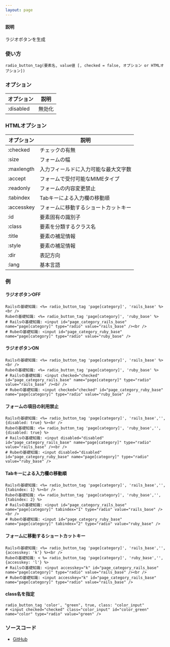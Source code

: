 ```yaml
---
layout: page
---
```

#### 説明
ラジオボタンを生成

### 使い方
    radio_button_tag(要素名, value値 [, checked = false, オプション or HTMLオプション])

### オプション

オプション   | 説明
---------- | ------------------
:disabled  | 無効化

### HTMLオプション

オプション   | 説明
---------- | ------------------
:checked   | チェックの有無
:size      | フォームの幅
:maxlength | 入力フィールドに入力可能な最大文字数
:accept    | フォームで受付可能なMIMEタイプ
:readonly  | フォームの内容変更禁止
:tabindex  | Tabキーによる入力欄の移動順
:accesskey | フォームに移動するショートカットキー
:id        | 要素固有の識別子
:class     | 要素を分類するクラス名
:title     | 要素の補足情報
:style     | 要素の補足情報
:dir       | 表記方向
:lang      | 基本言語

### 例
#### ラジオボタンOFF
    Railsの基礎知識: <%= radio_button_tag 'page[category]', 'rails_base' %><br />
    Rubeの基礎知識: <%= radio_button_tag 'page[category]', 'ruby_base' %>
    # Railsの基礎知識: <input id="page_category_rails_base" name="page[category]" type="radio" value="rails_base" /><br />
    # Rubeの基礎知識: <input id="page_category_ruby_base" name="page[category]" type="radio" value="ruby_base" />

#### ラジオボタンON
    Railsの基礎知識: <%= radio_button_tag 'page[category]', 'rails_base' %><br />
    Rubeの基礎知識: <%= radio_button_tag 'page[category]', 'ruby_base' %>
    # Railsの基礎知識: <input checked="checked" id="page_category_rails_base" name="page[category]" type="radio" value="rails_base" /><br />
    # Rubeの基礎知識: <input checked="checked" id="page_category_ruby_base" name="page[category]" type="radio" value="ruby_base" />

#### フォームの項目の利用禁止
    Railsの基礎知識: <%= radio_button_tag 'page[category]', 'rails_base','', {disabled: true} %><br />
    Rubeの基礎知識: <%= radio_button_tag 'page[category]', 'ruby_base','', {disabled: true} %>
    # Railsの基礎知識: <input disabled="disabled" id="page_category_rails_base" name="page[category]" type="radio" value="rails_base" /><br />
    # Rubeの基礎知識: <input disabled="disabled" id="page_category_ruby_base" name="page[category]" type="radio" value="ruby_base" />

#### Tabキーによる入力欄の移動順
    Railsの基礎知識: <%= radio_button_tag 'page[category]', 'rails_base','', {tabindex: 1} %><br />
    Rubeの基礎知識: <%= radio_button_tag 'page[category]', 'ruby_base','', {tabindex: 2} %>
    # Railsの基礎知識: <input id="page_category_rails_base" name="page[category]" tabindex="1" type="radio" value="rails_base" /><br />
    # Rubeの基礎知識: <input id="page_category_ruby_base" name="page[category]" tabindex="2" type="radio" value="ruby_base" />

#### フォームに移動するショートカットキー
    Railsの基礎知識: <%= radio_button_tag 'page[category]', 'rails_base','', {accesskey: 'k'} %><br />
    Rubeの基礎知識: < %= radio_button_tag 'page[category]', 'ruby_base','', {accesskey: 'l'} %>
    # Railsの基礎知識: <input accesskey="k" id="page_category_rails_base" name="page[category]" type="radio" value="rails_base" /><br />
    # Rubeの基礎知識: <input accesskey="k" id="page_category_rails_base" name="page[category]" type="radio" value="rails_base" />

#### class名を指定
    radio_button_tag 'color', "green", true, class: "color_input"
    # <input checked="checked" class="color_input" id="color_green" name="color" type="radio" value="green" />

### ソースコード
* [GitHub](https://github.com/rails/rails/blob/f33d52c95217212cbacc8d5e44b5a8e3cdc6f5b3/actionview/lib/action_view/helpers/form_tag_helper.rb#L406)